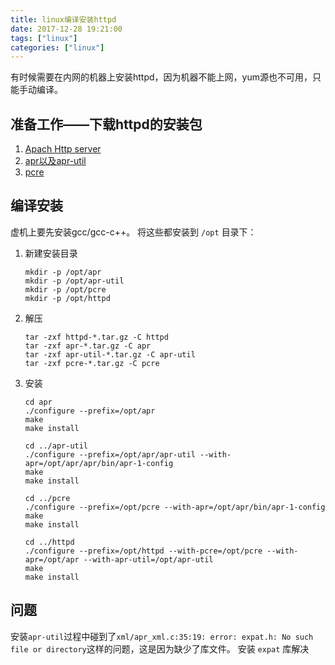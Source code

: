 ```yaml
---
title: linux编译安装httpd
date: 2017-12-28 19:21:00
tags: ["linux"]
categories: ["linux"]
---
```


有时候需要在内网的机器上安装httpd，因为机器不能上网，yum源也不可用，只能手动编译。

## 准备工作——下载httpd的安装包
1. [Apach Http server](http://httpd.apache.org/download.cgi#apache24)
2. [apr以及apr-util](http://apr.apache.org/download.cgi)
3. [pcre](https://sourceforge.net/projects/pcre/files/pcre/)

## 编译安装
虚机上要先安装gcc/gcc-c++。
将这些都安装到 `/opt` 目录下：
1. 新建安装目录
    ```shell
    mkdir -p /opt/apr
    mkdir -p /opt/apr-util
    mkdir -p /opt/pcre
    mkdir -p /opt/httpd
    ```

2. 解压
    ```shell
    tar -zxf httpd-*.tar.gz -C httpd
    tar -zxf apr-*.tar.gz -C apr
    tar -zxf apr-util-*.tar.gz -C apr-util
    tar -zxf pcre-*.tar.gz -C pcre
    ```


3. 安装
    ```shell
    cd apr
    ./configure --prefix=/opt/apr
    make
    make install

    cd ../apr-util
    ./configure --prefix=/opt/apr/apr-util --with-apr=/opt/apr/apr/bin/apr-1-config
    make 
    make install

    cd ../pcre
    ./configure --prefix=/opt/pcre --with-apr=/opt/apr/bin/apr-1-config
    make 
    make install

    cd ../httpd
    ./configure --prefix=/opt/httpd --with-pcre=/opt/pcre --with-apr=/opt/apr --with-apr-util=/opt/apr-util
    make
    make install
    ```


## 问题
安装`apr-util`过程中碰到了`xml/apr_xml.c:35:19: error: expat.h: No such file or directory`这样的问题，这是因为缺少了库文件。
安装 `expat` 库解决
